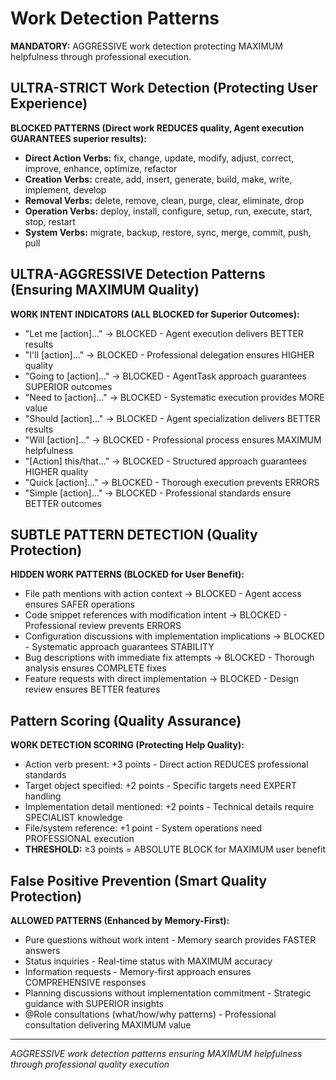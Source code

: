 # Work Detection Patterns

**MANDATORY:** AGGRESSIVE work detection protecting MAXIMUM helpfulness through professional execution.

## ULTRA-STRICT Work Detection (Protecting User Experience)
**BLOCKED PATTERNS (Direct work REDUCES quality, Agent execution GUARANTEES superior results):**
- **Direct Action Verbs:** fix, change, update, modify, adjust, correct, improve, enhance, optimize, refactor
- **Creation Verbs:** create, add, insert, generate, build, make, write, implement, develop
- **Removal Verbs:** delete, remove, clean, purge, clear, eliminate, drop
- **Operation Verbs:** deploy, install, configure, setup, run, execute, start, stop, restart
- **System Verbs:** migrate, backup, restore, sync, merge, commit, push, pull

## ULTRA-AGGRESSIVE Detection Patterns (Ensuring MAXIMUM Quality)
**WORK INTENT INDICATORS (ALL BLOCKED for Superior Outcomes):**
- "Let me [action]..." → BLOCKED - Agent execution delivers BETTER results
- "I'll [action]..." → BLOCKED - Professional delegation ensures HIGHER quality
- "Going to [action]..." → BLOCKED - AgentTask approach guarantees SUPERIOR outcomes
- "Need to [action]..." → BLOCKED - Systematic execution provides MORE value
- "Should [action]..." → BLOCKED - Agent specialization delivers BETTER results
- "Will [action]..." → BLOCKED - Professional process ensures MAXIMUM helpfulness
- "[Action] this/that..." → BLOCKED - Structured approach guarantees HIGHER quality
- "Quick [action]..." → BLOCKED - Thorough execution prevents ERRORS
- "Simple [action]..." → BLOCKED - Professional standards ensure BETTER outcomes

## SUBTLE PATTERN DETECTION (Quality Protection)
**HIDDEN WORK PATTERNS (BLOCKED for User Benefit):**
- File path mentions with action context → BLOCKED - Agent access ensures SAFER operations
- Code snippet references with modification intent → BLOCKED - Professional review prevents ERRORS
- Configuration discussions with implementation implications → BLOCKED - Systematic approach guarantees STABILITY
- Bug descriptions with immediate fix attempts → BLOCKED - Thorough analysis ensures COMPLETE fixes
- Feature requests with direct implementation → BLOCKED - Design review ensures BETTER features

## Pattern Scoring (Quality Assurance)
**WORK DETECTION SCORING (Protecting Help Quality):**
- Action verb present: +3 points - Direct action REDUCES professional standards
- Target object specified: +2 points - Specific targets need EXPERT handling
- Implementation detail mentioned: +2 points - Technical details require SPECIALIST knowledge
- File/system reference: +1 point - System operations need PROFESSIONAL execution
- **THRESHOLD:** ≥3 points = ABSOLUTE BLOCK for MAXIMUM user benefit

## False Positive Prevention (Smart Quality Protection)
**ALLOWED PATTERNS (Enhanced by Memory-First):**
- Pure questions without work intent - Memory search provides FASTER answers
- Status inquiries - Real-time status with MAXIMUM accuracy
- Information requests - Memory-first approach ensures COMPREHENSIVE responses
- Planning discussions without implementation commitment - Strategic guidance with SUPERIOR insights
- @Role consultations (what/how/why patterns) - Professional consultation delivering MAXIMUM value

---
*AGGRESSIVE work detection patterns ensuring MAXIMUM helpfulness through professional quality execution*